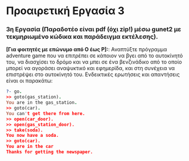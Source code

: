 # Προαιρετική Εργασία 3
### 3η Εργασία (Παραδοτέο είναι pdf (όχι zip!) μέσω gunet2 με τεκμηριωμένο κώδικα και παράδειγμα εκτέλεσης).
**[Για φοιτητές με επώνυμο από Ο έως Ρ]:**: Αναπτύξτε πρόγραμμα adventure game που να επιτρέπει σε κάποιον να βγει από το αυτοκίνητό του, να διασχίσει το δρόμο και να μπει σε ένα βενζινάδικο από το οποίο μπορεί να αγοράσει αναψυκτικό και εφημερίδα, και στη συνέχεια να επιστρέψει στο αυτοκίνητό του. Ενδεικτικές ερωτήσεις και απαντήσεις είναι οι παρακάτω:

```prolog
?- go.
>> goto(gas_station).
You are in the gas_station.
>> goto(car).
You can't get there from here.
>> open(car_door).
>> open(gas_station_door).
>> take(soda).
You now have a soda.
>> goto(car).
You are in the car
Thanks for getting the newspaper.
```
